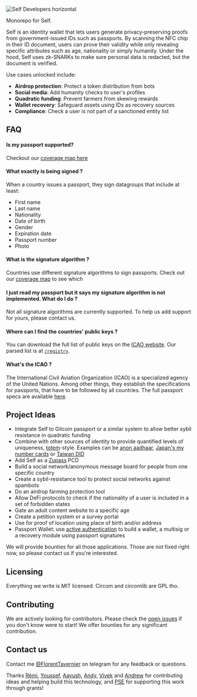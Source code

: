 ![Self Developers horizontal](https://github.com/user-attachments/assets/14c33806-9549-4eee-a2b2-bcfcf873ae80)

Monorepo for Self.

Self is an identity wallet that lets users generate privacy-preserving proofs from government-issued IDs such as passports.
By scanning the NFC chip in their ID document, users can prove their validity while only revealing specific attributes such as age, nationality or simply humanity.
Under the hood, Self uses zk-SNARKs to make sure personal data is redacted, but the document is verified.

Use cases unlocked include:
- **Airdrop protection**: Protect a token distribution from bots
- **Social media**: Add humanity checks to user's profiles
- **Quadratic funding**: Prevent farmers from skewing rewards
- **Wallet recovery**: Safeguard assets using IDs as recovery sources
- **Compliance**: Check a user is not part of a sanctioned entity list

## FAQ

#### Is my passport supported?

Checkout our [coverage map here](http://map.self.xyz/)

#### What exactly is being signed ?

When a country issues a passport, they sign datagroups that include at least:
- First name
- Last name
- Nationality
- Date of birth
- Gender
- Expiration date
- Passport number
- Photo

#### What is the signature algorithm ?

Countries use different signature algorithms to sign passports. Check out our [coverage map](http://map.self.xyz/) to see which

#### I just read my passport but it says my signature algorithm is not implemented. What do I do ?

Not all signature algorithms are currently supported. To help us add support for yours, please contact us.

#### Where can I find the countries' public keys ?

You can download the full list of public keys on the [ICAO website](https://download.pkd.icao.int/). Our parsed list is at [`/registry`](https://github.com/zk-passport/openpassport/tree/main/registry).

#### What's the ICAO ?

The International Civil Aviation Organization (ICAO) is a specialized agency of the United Nations. Among other things, they establish the specifications for passports, that have to be followed by all countries. The full passport specs are available [here](https://www.icao.int/publications/pages/publication.aspx?docnum=9303).

## Project Ideas

- Integrate Self to Gitcoin passport or a similar system to allow better sybil resistance in quadratic funding
- Combine with other sources of identity to provide quantified levels of uniqueness, [totem](https://github.com/0xturboblitz/totem)-style. Examples can be [anon aadhaar](https://github.com/privacy-scaling-explorations/anon-aadhaar), [Japan's my number cards](https://github.com/MynaWallet/monorepo) or [Taiwan DID](https://github.com/tw-did/tw-did/)
- Add Self as a [Zupass](https://github.com/proofcarryingdata/zupass) PCD
- Build a social network/anonymous message board for people from one specific country
- Create a sybil-resistance tool to protect social networks against spambots
- Do an airdrop farming protection tool
- Allow DeFi protocols to check if the nationality of a user is included in a set of forbidden states
- Gate an adult content website to a specific age
- Create a petition system or a survey portal
- Use for proof of location using place of birth and/or address
- Passport Wallet: use [active authentication](https://en.wikipedia.org/wiki/Biometric_passport#:~:text=Active%20Authentication%20(AA),Using%20AA%20is%20optional.) to build a wallet, a multisig or a recovery module using passport signatures

We will provide bounties for all those applications. Those are not fixed right now, so please contact us if you're interested.

## Licensing

Everything we write is MIT licensed. Circom and circomlib are GPL tho.

## Contributing

We are actively looking for contributors. Please check the [open issues](https://github.com/selfxyz/self/issues) if you don't know were to start! We offer bounties for any significant contribution.

## Contact us

Contact me [@FlorentTavernier](https://t.me/FlorentTavernier) on telegram for any feedback or questions.

Thanks [Rémi](https://github.com/remicolin), [Youssef](https://github.com/yssf-io), [Aayush](https://twitter.com/yush_g), [Andy](https://twitter.com/AndyGuzmanEth), [Vivek](https://twitter.com/viv_boop) and [Andrew](https://github.com/AndrewCLu) for contributing ideas and helping build this technology, and [PSE](https://pse.dev/) for supporting this work through grants!
